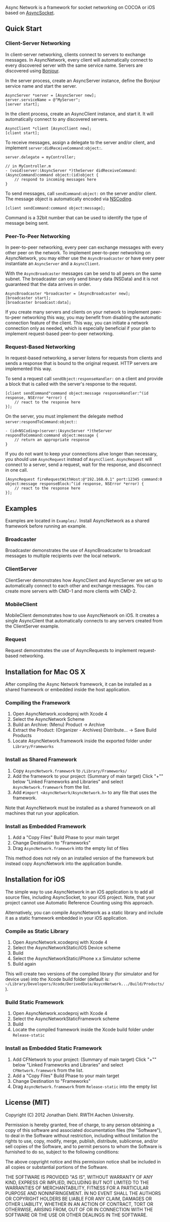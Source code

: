 Async Network is a framework for socket networking on COCOA or iOS based on
[AsyncSocket](https://github.com/robbiehanson/CocoaAsyncSocket).

## Quick Start

### Client-Server Networking

In client-server networking, clients connect to servers to exchange messages.
In AsyncNetwork, every client will automatically connect to every discovered
server with the same service name. Servers are discovered using
[Bonjour](http://developer.apple.com/library/mac/#documentation/Cocoa/Conceptual/NetServices/Articles/about.html).

In the server process, create an AsyncServer instance, define the Bonjour
service name and start the server.

```objc
AsyncServer *server = [AsyncServer new];
server.serviceName = @"MyServer";
[server start];
```

In the client process, create an AsyncClient instance, and start it. It will
automatically connect to any discovered servers.

```objc
AsyncClient *client [AsyncClient new];
[client start];
```

To receive messages, assign a delegate to the server and/or client, and
implement `server:didReceiveCommand:object:`.

```objc
server.delegate = myController;

// in MyController.m
- (void)server:(AsyncServer *)theServer didReceiveCommand:(AsyncCommand)command object:(id)object {
    // respond to incoming messages here
}
````

To send messages, call `sendCommand:object:` on the server and/or client. The
message object is automatically encoded via
[NSCoding](https://developer.apple.com/library/mac/#documentation/Cocoa/Reference/Foundation/Protocols/NSCoding_Protocol/Reference/Reference.html).

```objc
[client sendCommand:command object:message];
```

Command is a 32bit number that can be used to identify the type of message being sent.

### Peer-To-Peer Networking

In peer-to-peer networking, every peer can exchange messages with every other
peer on the network. To implement peer-to-peer networking on AsyncNetwork, you
may either use the `AsyncBroadcaster` or have every peer instantiate an
`AsyncServer` and a `AsyncClient`.

With the `AsyncBroadcaster` messages can be send to all peers on the same
subnet. The broadcaster can only send binary data (NSData) and it is not
guaranteed that the data arrives in order.

```objc
AsyncBroadcaster *broadcaster = [AsyncBroadcaster new];
[broadcaster start];
[broadcaster broadcast:data];
```

If you create many servers and clients on your network to implement
peer-to-peer networking this way, you may benefit from disabling the
automatic connection feature of the client. This way, you can initiate a
network connection only as needed, which is especially beneficial if your
plan to implement request-based peer-to-peer networking.

### Request-Based Networking

In request-based networking, a server listens for requests from clients and
sends a response that is bound to the original request. HTTP servers are
implemented this way.

To send a request call `sendObject:responseHandler:` on a client and provide a
block that is called with the server's response to the request.

```objc
[client sendCommand"command object:message responseHandler:^(id response, NSError *error) {
    // react to the response here
}];
```

On the server, you must implement the delegate method
`server:respondToCommand:object:`:

```objc
- (id<NSCoding>)server:(AsyncServer *)theServer respondToCommand:command object:message {
    // return an appropriate response
}
```

If you do not want to keep your connections alive longer than necessary, you
should use `AsyncRequest` instead of `AsyncClient`. `AsyncRequest` will connect
to a server, send a request, wait for the response, and disconnect in one call.

```objc
[AsyncRequest fireRequestWithHost:@"192.168.0.1" port:12345 command:0 object:message responseBlock:^(id response, NSError *error) {
    // react to the response here
}];
```

## Examples

Examples are located in `Examples/`. Install AsyncNetwork as a shared framework
before running an example.

### Broadcaster

Broadcaster demonstrates the use of AsyncBroadcaster to broadcast messages to
multiple recipients over the local network.

### ClientServer

ClientServer demonstrates how AsyncClient and AsyncServer are set up to
automatically connect to each other and exchange messages. You can create
more servers with CMD-1 and more clients with CMD-2.

### MobileClient

MobileClient demonstrates how to use AsyncNetwork on iOS. It creates a single
AsyncClient that automatically connects to any servers created from
the ClientServer example.

### Request

Request demonstrates the use of AsyncRequests to implement request-based
networking.


## Installation for Mac OS X

After compiling the Async Network framework, it can be installed as a shared
framework or embedded inside the host application.

### Compiling the Framework

1. Open AsyncNetwork.xcodeproj with Xcode 4
2. Select the AsyncNetwork Scheme
3. Build an Archive: (Menu) Product -> Archive
4. Extract the Product: (Organizer - Archives) Distribute... -> Save Build
   Products
5. Locate AsyncNetwork.framework inside the exported folder under
   `Library/Frameworks`

### Install as Shared Framework

1. Copy `AsyncNetwork.framework` to `/Library/Frameworks/`
2. Add the framework to your project: (Summary of main target) Click "+"" below
   "Linked Frameworks and Libraries" and select `AsyncNetwork.framework` from the
   list.
3. Add `#import <AsyncNetwork/AsyncNetwork.h>` to any file that uses the
   framework.

Note that AsyncNetwork must be installed as a shared framework on all machines
that run your application.

### Install as Embedded Framework

1. Add a "Copy Files" Build Phase to your main target
2. Change Destination to "Frameworks"
3. Drag `AsyncNetwork.framework` into the empty list of files

This method does not rely on an installed version of the framework but instead
copy AsyncNetwork into the application bundle.


## Installation for iOS

The simple way to use AsyncNetwork in an iOS application is to add all source
files, including AsyncSocket, to your iOS project. Note, that your project
cannot use Automatic Reference Counting using this approach.

Alternatively, you can compile AsyncNetwork as a static library and include it
as a static framework embedded in your iOS application.

### Compile as Static Library

1. Open AsyncNetwork.xcodeproj with Xcode 4
2. Select the AsyncNetworkStatic/iOS Device scheme
3. Build
4. Select the AsyncNetworkStatic/iPhone x.x Simulator scheme
5. Build again

This will create two versions of the compiled library (for simulator and for
device use) into the Xcode build folder (default is: 
`~/Library/Developers/Xcode/DerivedData/AsycnNetwork.../Build/Products/`).

### Build Static Framework

1. Open AsyncNetwork.xcodeproj with Xcode 4
2. Select the AsyncNetworkStaticFramework scheme
3. Build
4. Locate the compiled framework inside the Xcode build folder under
   `Release-static`

### Install as Embedded Static Framework

1. Add CFNetwork to your project: (Summary of main target) Click "+"" below
   "Linked Frameworks and Libraries" and select `CFNetwork.framework` from the
   list.
2. Add a "Copy Files" Build Phase to your main target
3. Change Destination to "Frameworks"
4. Drag `AsyncNetwork.framework` from `Release-static` into the empty list


## License (MIT)

Copyright (C) 2012 Jonathan Diehl. RWTH Aachen University.

Permission is hereby granted, free of charge, to any person obtaining a copy of
this software and associated documentation files (the "Software"), to deal in
the Software without restriction, including without limitation the rights to
use, copy, modify, merge, publish, distribute, sublicense, and/or sell copies
of the Software, and to permit persons to whom the Software is furnished to do
so, subject to the following conditions:

The above copyright notice and this permission notice shall be included in all
copies or substantial portions of the Software.

THE SOFTWARE IS PROVIDED "AS IS", WITHOUT WARRANTY OF ANY KIND, EXPRESS OR
IMPLIED, INCLUDING BUT NOT LIMITED TO THE WARRANTIES OF MERCHANTABILITY,
FITNESS FOR A PARTICULAR PURPOSE AND NONINFRINGEMENT. IN NO EVENT SHALL THE
AUTHORS OR COPYRIGHT HOLDERS BE LIABLE FOR ANY CLAIM, DAMAGES OR OTHER
LIABILITY, WHETHER IN AN ACTION OF CONTRACT, TORT OR OTHERWISE, ARISING FROM,
OUT OF OR IN CONNECTION WITH THE SOFTWARE OR THE USE OR OTHER DEALINGS IN THE
SOFTWARE.